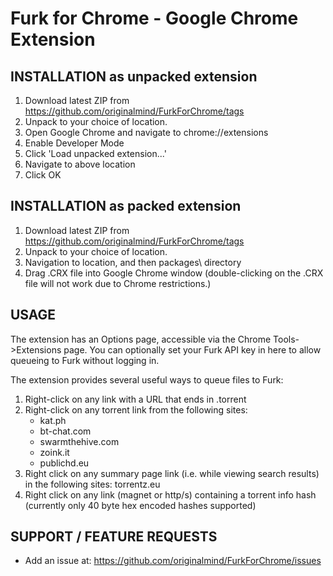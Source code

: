 # Furk for Chrome - Google Chrome Extension

INSTALLATION as unpacked extension
----------------------------------
1. Download latest ZIP from https://github.com/originalmind/FurkForChrome/tags
2. Unpack to your choice of location.
3. Open Google Chrome and navigate to chrome://extensions
4. Enable Developer Mode
5. Click 'Load unpacked extension...'
6. Navigate to above location
7. Click OK



INSTALLATION as packed extension
--------------------------------
1. Download latest ZIP from https://github.com/originalmind/FurkForChrome/tags
2. Unpack to your choice of location.
3. Navigation to location, and then packages\ directory
4. Drag .CRX file into Google Chrome window (double-clicking on the .CRX file will not work due to Chrome restrictions.)




USAGE
-----
The extension has an Options page, accessible via the Chrome Tools->Extensions page.
You can optionally set your Furk API key in here to allow queueing to Furk without logging in.

The extension provides several useful ways to queue files to Furk:

1. Right-click on any link with a URL that ends in .torrent
2. Right-click on any torrent link from the following sites: 
    - kat.ph
	- bt-chat.com
	- swarmthehive.com
	- zoink.it
	- publichd.eu
3. Right click on any summary page link (i.e. while viewing search results) in the following sites: torrentz.eu
4. Right click on any link (magnet or http/s) containing a torrent info hash (currently only 40 byte hex encoded hashes supported)




SUPPORT / FEATURE REQUESTS
----------------------------
+ Add an issue at: https://github.com/originalmind/FurkForChrome/issues
